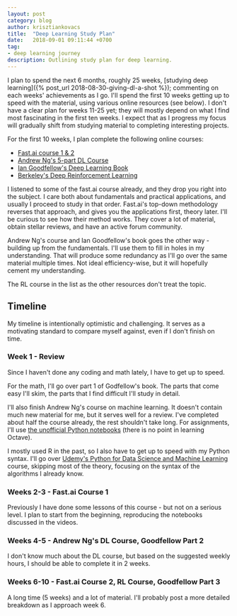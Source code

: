 ```yaml
---
layout: post
category: blog
author: krisztiankovacs
title:  "Deep Learning Study Plan"
date:   2018-09-01 09:11:44 +0700
tag:
- deep learning journey
description: Outlining study plan for deep learning.
---
```


I plan to spend the next 6 months, roughly 25 weeks, [studying deep learning]({% post_url 2018-08-30-giving-dl-a-shot %}); commenting on each weeks' achievements as I go. I'll spend the first 10 weeks getting up to speed with the material, using various online resources (see below). I don't have a clear plan for weeks 11-25 yet; they will mostly depend on what I find most fascinating in the first ten weeks. I expect that as I progress my focus will gradually shift from studying material to completing interesting projects.

For the first 10 weeks, I plan complete the following online courses:

- [Fast.ai course 1 & 2](http://course.fast.ai/)
- [Andrew Ng's 5-part DL Course](https://www.coursera.org/specializations/deep-learning)
- [Ian Goodfellow's Deep Learning Book](http://www.deeplearningbook.org/)
- [Berkeley's Deep Reinforcement Learning](http://rail.eecs.berkeley.edu/deeprlcourse/)

I listened to some of the fast.ai course already, and they drop you right into the subject. I care both about fundamentals and practical applications, and usually I proceed to study in that order. Fast.ai's top-down methodology reverses that approach, and gives you the applications first, theory later. I'll be curious to see how their method works. They cover a lot of material, obtain stellar reviews, and have an active forum community.

Andrew Ng's course and Ian Goodfellow's book goes the other way - building up from the fundamentals. I'll use them to fill in holes in my understanding. That will produce some redundancy as I'll go over the same material multiple times. Not ideal efficiency-wise, but it will hopefully cement my understanding.

The RL course in the list as the other resources don't treat the topic.

## Timeline

My timeline is intentionally optimistic and challenging. It serves as a motivating standard to compare myself against, even if I don't finish on time.

### Week 1 - Review

Since I haven't done any coding and math lately, I have to get up to speed. 

For the math, I'll go over part 1 of Godfellow's book. The parts that come easy I'll skim, the parts that I find difficult I'll study in detail.

I'll also finish Andrew Ng's course on machine learning. It doesn't contain much new material for me, but it serves well for a review. I've completed about half the course already, the rest shouldn't take long. For assignments, I'll use [the unofficial Python notebooks](https://github.com/JWarmenhoven/Coursera-Machine-Learning) (there is no point in learning Octave). 

I mostly used R in the past, so I also have to get up to speed with my Python syntax. I'll go over [Udemy's Python for Data Science and Machine Learning](https://www.udemy.com/python-for-data-science-and-machine-learning-bootcamp) course, skipping most of the theory, focusing on the syntax of the algorithms I already know.

### Weeks 2-3 - Fast.ai Course 1

Previously I have done some lessons of this course - but not on a serious level. I plan to start from the beginning, reproducing the notebooks discussed in the videos.

### Weeks 4-5 - Andrew Ng's DL Course, Goodfellow Part 2

I don't know much about the DL course, but based on the suggested weekly hours, I should be able to complete it in 2 weeks. 

### Weeks 6-10 - Fast.ai Course 2, RL Course, Goodfellow Part 3

A long time (5 weeks) and a lot of material. I'll probably post a more detailed breakdown as I approach week 6.






